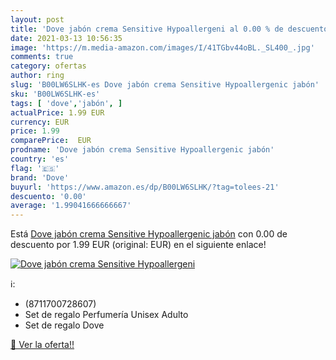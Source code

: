 ```yaml
---
layout: post
title: 'Dove jabón crema Sensitive Hypoallergeni al 0.00 % de descuento'
date: 2021-03-13 10:56:35
image: 'https://m.media-amazon.com/images/I/41TGbv44oBL._SL400_.jpg'
comments: true
category: ofertas
author: ring
slug: 'B00LW6SLHK-es Dove jabón crema Sensitive Hypoallergenic jabón'
sku: 'B00LW6SLHK-es'
tags: [ 'dove','jabón', ]
actualPrice: 1.99 EUR
currency: EUR
price: 1.99
comparePrice:  EUR
prodname: 'Dove jabón crema Sensitive Hypoallergenic jabón'
country: 'es'
flag: '🇪🇸'
brand: 'Dove'
buyurl: 'https://www.amazon.es/dp/B00LW6SLHK/?tag=tolees-21'
descuento: '0.00'
average: '1.99041666666667'
---
```


Está [Dove jabón crema Sensitive Hypoallergenic jabón](https://www.amazon.es/dp/B00LW6SLHK/?tag=tolees-21) con 0.00 de descuento por 1.99 EUR (original:  EUR) en el siguiente enlace!

[![Dove jabón crema Sensitive Hypoallergeni](https://m.media-amazon.com/images/I/41TGbv44oBL._SL400_.jpg)](https://www.amazon.es/dp/B00LW6SLHK/?tag=tolees-21)

ℹ️:

- (8711700728607)
- Set de regalo Perfumería Unisex Adulto
- Set de regalo Dove

[🛒 Ver la oferta!!](https://www.amazon.es/dp/B00LW6SLHK/?tag=tolees-21)
